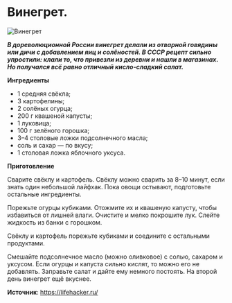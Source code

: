 # Винегрет.

![Винегрет](/images/Kulinar/Salad/vinegret.jpg 'Винегрет')

_**В дореволюционной России винегрет делали из отварной говядины или дичи с добавлением яиц и солёностей. В СССР рецепт сильно упростили: клали то, что привезли из деревни и нашли в магазинах. Но получался всё равно отличный кисло-сладкий салат.**_

**Ингредиенты**

- 1 средняя свёкла;
- 3 картофелины;
- 2 солёных огурца;
- 200 г квашеной капусты;
- 1 луковица;
- 100 г зелёного горошка;
- 3–4 столовые ложки подсолнечного масла;
- соль и сахар — по вкусу;
- 1 столовая ложка яблочного уксуса.

**Приготовление**

Сварите свёклу и картофель. Свёклу можно сварить за 8–10 минут, если знать один небольшой лайфхак. Пока овощи остывают, подготовьте остальные ингредиенты.

Порежьте огурцы кубиками. Отожмите их и квашеную капусту, чтобы избавиться от лишней влаги. Очистите и мелко покрошите лук. Слейте жидкость из банки с горошком.

Свёклу и картофель порежьте кубиками и соедините с остальными продуктами.

Смешайте подсолнечное масло (можно оливковое) с солью, сахаром и уксусом. Если огурцы и капуста сильно кислят, то можно его не добавлять. Заправьте салат и дайте ему немного постоять. На второй день винегрет ещё вкуснее.

**Источник**: https://lifehacker.ru/
